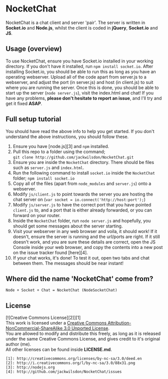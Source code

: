 NocketChat
==========
NocketChat is a chat client and server 'pair'. The server is written in **Socket.io** and **Node.js**, whilst the client is coded in **jQuery**, **Socket.io** and **JS**.

Usage (overview)
-----
To use NocketChat, ensure you have Socket.io installed in your working directory. If you don't have it installed, run `npm install socket.io`. After installing Socket.io, you should be able to run this as long as you have an operating webserver. Upload all of the code apart from server.js to a webserver, and adjust the port (in server.js) and host (in client.js) to suit where you are running the server. Once this is done, you should be able to start up the server (`node server.js`), visit the index.html and chat! If you have any problems, **please don't hesitate to report an issue**, and I'll try and get it fixed **ASAP**.

Full setup tutorial
-------------------
You should have read the above info to help you get started. If you don't understand the above instructions, you should follow these.

1. Ensure you have [node.js][3] and `npm` installed.
2. Pull this repo to a folder using the command;  
`git clone http://github.com/jackwilsdon/NocketChat.git`
3. Ensure you are inside the `NocketChat` directory. There should be files such as `server.js` and `index.html`.
4. Run the following command to install `socket.io` inside the `NocketChat` folder;
`npm install socket.io`
5. Copy all of the files (apart from `node_modules` and `server.js`) onto a webserver.
6. Modify `js/client.js` to point towards the server you are hosting the chat server on (`var socket = io.connect('http://host:port');`)
7. Modify `js/server.js` to have the correct port that you have pointed `client.js` to, and a port that is either already forwarded, or you can forward on your router.
8. Inside the `NocketChat` folder, run `node server.js` and hopefully, you should get some messages about the server starting.
9. Visit your webserver in any web browser and voila, it should work! If it doesn't, ensure the server is running and the url/ports are right. If it still doesn't work, and you are sure these details are correct, open the JS Console inside your web browser, and copy the contents into a new post on the issue tracker found [here][4].
10. If your chat works, it's done! To test it out, open two tabs and chat between them. The messages should be near instant!

Where did the name 'NocketChat' come from?
------------------------------------------
    Node + Socket + Chat = NocketChat (NodeSocketChat)

License
-------
[![Creative Commons License][2]][1]  
This work is licensed under a [Creative Commons Attribution-NonCommercial-ShareAlike 3.0 Unported License](http://creativecommons.org/licenses/by-nc-sa/3.0/deed.en).  
You are allowed to modify and distribute this freely, as long as it is released under the same Creative Commons License, and gives credit to it's original author (me).  
All other licenses can be found inside **LICENSE.md**.
	
    [1]: http://creativecommons.org/licenses/by-nc-sa/3.0/deed.en
    [2]: http://i.creativecommons.org/l/by-nc-sa/3.0/88x31.png
    [3]: http://nodejs.org
    [4]: http://github.com/jackwilsdon/NocketChat/issues
